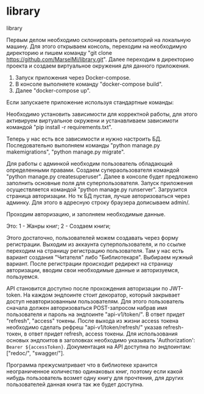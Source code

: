 # library
library

Первым делом необходимо склонировать репозиторий на локальную машину.
Для этого открываем консоль, переходим на необходимую директорию и пишем команду "git clone https://github.com/MarselMi/library.git".
Далее переходим в директорию проекта и создаем виртуальное окружения для данного приложения.

1. Запуск приложения через Docker-compose.
2. В консоле выполняете команду "docker-compose build".
3. Далее "docker-compose up".


Если запускаете приложение используя стандартные команды: 

Необходимо установить зависимости для корректной работы, для этого активируем виртуальное окружени и устанавливаем зависимоти командой "pip install -r requirements.txt".

Теперь у нас есть все зависимости и нужно настроить БД. 
Последовательно выполняем команды "python manage.py makemigrations", "python manage.py migrate".

Для работы с админкой необходим пользователь обладающий определенными правами. Создаем супераользователя командой "python manage.py createsuperuser". Далее в консоле будет предложено заполнить основные поля для суперпользователя.
Запуск приложения осуществляется командой "python manage.py runserver".
Загрузится страница авторизации.
Но тк БД пустая, лучше авторизоваться через админку. Для этого в адресную строку браузера дописываем admin/.

Проходим авторизацию, и заполняем необходимые данные. 

Это:
1 - Жанры книг;
2 - Создаем книги;

Этого достаточно, пользователей можем создавать через форму регистрации.
Выходим из аккаунта суперпользователя, и по ссылке переходим на страницу регистрацию пользователя.
Там у нас есть вариант создания "Читателя" либо "Библиотекаря". Выбираем нужный вариант. 
После регистрации происходит редирект на страницу авторизации, вводим свои необходимые данные и авторизуемся, пользуемся.

API становится доступно после прохождения авторизации по JWT-token.
На каждом эндпоинте стоит декоратор, который закрывает доступ неавторизованным пользователям.
Для этого пользователь сначала должен авторизоваться POST-запросом набрав имя пользователя и пароль на эндпоинте "api-v1/token/".
В ответ придет "refresh", "access" токены.
После выхода из жизни access токена необходимо сделать рефреш "api-v1/token/refresh/" указав refresh-токен, в ответ придет refresh, access токены.
Для использования основых эндпоитов в заголовках необходимо указывать 'Authorization': `Bearer ${accessToken}`.
Документация на API доступна по эндпоинтам: ["redoc/", "swagger/"].

Программа прежусматривает что в библиотеке хранится неограниченное количество одинаковых книг, поэтому если какой нибудь пользователь возмет одну книгу для прочтения, для других пользователей данная книга так же будет доступна.
